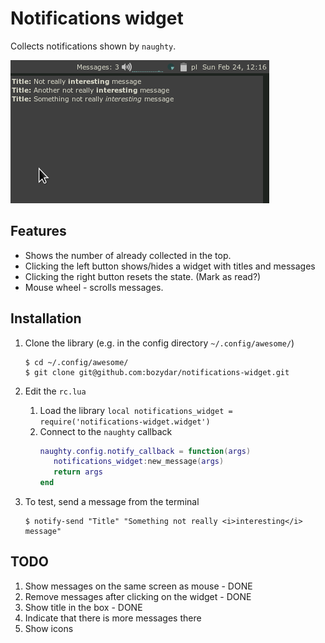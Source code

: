 # Notifications widget

Collects notifications shown by `naughty`.

![demo](demo.png)

## Features

* Shows the number of already collected in the top.
* Clicking the left button shows/hides a widget with titles and messages
* Clicking the right button resets the state. (Mark as read?)
* Mouse wheel - scrolls messages.

## Installation

1. Clone the library (e.g. in the config directory `~/.config/awesome/`)
   ```
   $ cd ~/.config/awesome/
   $ git clone git@github.com:bozydar/notifications-widget.git
   ```
2. Edit the `rc.lua`
    1. Load the library `local notifications_widget = require('notifications-widget.widget')`
    2. Connect to the `naughty` callback
       ```lua
       naughty.config.notify_callback = function(args)
          notifications_widget:new_message(args)
          return args
       end
       ```

3. To test, send a message from the terminal
   ```
   $ notify-send "Title" "Something not really <i>interesting</i> message"
   ```

## TODO

1. Show messages on the same screen as mouse - DONE
2. Remove messages after clicking on the widget - DONE
3. Show title in the box - DONE
4. Indicate that there is more messages there
5. Show icons
